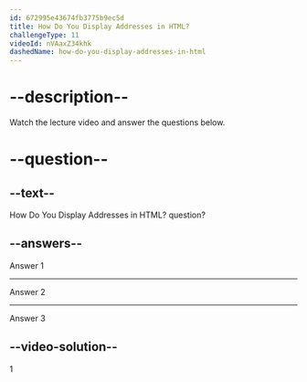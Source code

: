 ```yaml
---
id: 672995e43674fb3775b9ec5d
title: How Do You Display Addresses in HTML?
challengeType: 11
videoId: nVAaxZ34khk
dashedName: how-do-you-display-addresses-in-html
---
```


# --description--

Watch the lecture video and answer the questions below.

# --question--

## --text--

How Do You Display Addresses in HTML? question?

## --answers--

Answer 1

---

Answer 2

---

Answer 3

## --video-solution--

1
